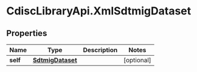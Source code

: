 # CdiscLibraryApi.XmlSdtmigDataset

## Properties

Name | Type | Description | Notes
------------ | ------------- | ------------- | -------------
**self** | [**SdtmigDataset**](SdtmigDataset.md) |  | [optional] 


